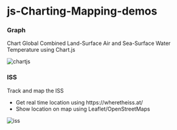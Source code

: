 # js-Charting-Mapping-demos

<h3>Graph</h3>
<p>Chart Global Combined Land-Surface Air and Sea-Surface Water Temperature using Chart.js</p>

![chartjs](https://alanv73.github.io/img/chartjs.png)

<h3>ISS</h3>
<p>Track and map the ISS</p>
<ul>
  <li>Get real time location using https://wheretheiss.at/</li>
  <li>Show location on map using Leaflet/OpenStreetMaps</li>
</ul>

![iss](https://alanv73.github.io/img/iss.png)
